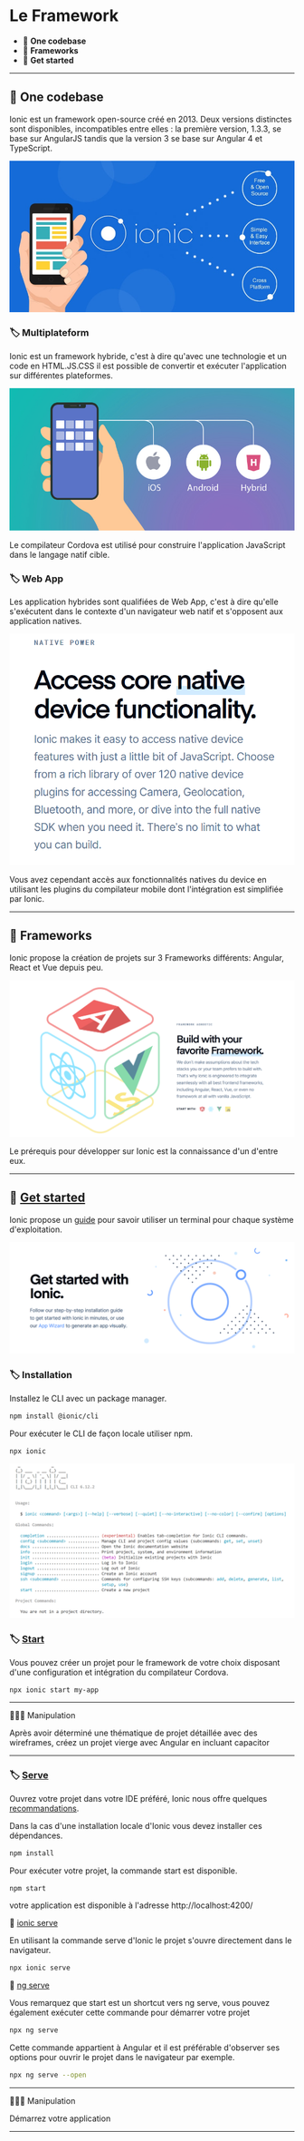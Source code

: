 # Le Framework

*  🔖 **One codebase**
*  🔖 **Frameworks**
*  🔖 **Get started**

___

## 📑 One codebase

Ionic est un framework open-source créé en 2013. Deux versions distinctes sont disponibles, incompatibles entre elles : la première version, 1.3.3, se base sur AngularJS tandis que la version 3 se base sur Angular 4 et TypeScript.

![image](https://raw.githubusercontent.com/seeren-training/Ionic/master/wiki/resources/ionic.jpg)

### 🏷️ **Multiplateform**

Ionic est un framework hybride, c'est à dire qu'avec une technologie et un code en HTML.JS.CSS il est possible de convertir et exécuter l'application sur différentes plateformes.

![image](https://raw.githubusercontent.com/seeren-training/Ionic/master/wiki/resources/hybrid.jpg)

Le compilateur Cordova est utilisé pour construire l'application JavaScript dans le langage natif cible.

### 🏷️ **Web App**

Les application hybrides sont qualifiées de Web App, c'est à dire qu'elle s'exécutent dans le contexte d'un navigateur web natif et s'opposent aux application natives.

![image](https://raw.githubusercontent.com/seeren-training/Ionic/master/wiki/resources/native.png)

Vous avez cependant accès aux fonctionnalités natives du device en utilisant les plugins du compilateur mobile dont l'intégration est simplifiée par Ionic.

___

## 📑 Frameworks

Ionic propose la création de projets sur 3 Frameworks différents: Angular, React et Vue depuis peu.

![image](https://raw.githubusercontent.com/seeren-training/Ionic/master/wiki/resources/frameworks.png)

Le prérequis pour développer sur Ionic est la connaissance d'un d'entre eux.

___

## 📑 [Get started](https://ionicframework.com/getting-started)

Ionic propose un [guide](https://blog.ionicframework.com/new-to-the-command-line/) pour savoir utiliser un terminal pour chaque système d'exploitation.

![image](https://raw.githubusercontent.com/seeren-training/Ionic/master/wiki/resources/start.png)

### 🏷️ **Installation**

Installez le CLI avec un package manager.

```bash
npm install @ionic/cli
```

Pour exécuter le CLI de façon locale utiliser npm.

```bash
npx ionic
```

![image](https://raw.githubusercontent.com/seeren-training/Ionic/master/wiki/resources/cli.png)

### 🏷️ **[Start](https://ionicframework.com/docs/cli/commands/start)**

Vous pouvez créer un projet pour le framework de votre choix disposant d'une configuration et intégration du compilateur Cordova.

```bash
npx ionic start my-app
```

___

👨🏻‍💻 Manipulation

Après avoir déterminé une thématique de projet détaillée avec des wireframes, créez un projet vierge avec Angular en incluant capacitor

___

### 🏷️ **[Serve](https://ionicframework.com/docs/cli/commands/serve)**

Ouvrez votre projet dans votre IDE préféré, Ionic nous offre quelques [recommandations](https://ionicframework.com/docs/v3/developer-resources/editors_and_ides/).

Dans la cas d'une installation locale d'Ionic vous devez installer ces dépendances.

```bash
npm install
```

Pour exécuter votre projet, la commande start est disponible.

```bash
npm start
```

votre application est disponible à l'adresse http://localhost:4200/

🔗 [ionic serve](https://ionicframework.com/docs/cli/commands/serve)

En utilisant la commande serve d'Ionic le projet s'ouvre directement dans le navigateur.

```bash
npx ionic serve
```

🔗 [ng serve](https://angular.io/cli/serve)

Vous remarquez que start est un shortcut vers ng serve, vous pouvez également exécuter cette commande pour démarrer votre projet

```bash
npx ng serve
```

Cette commande appartient à Angular et il est préférable d'observer ses options pour ouvrir le projet dans le navigateur par exemple.

```bash
npx ng serve --open
```

___

👨🏻‍💻 Manipulation

Démarrez votre application

___
